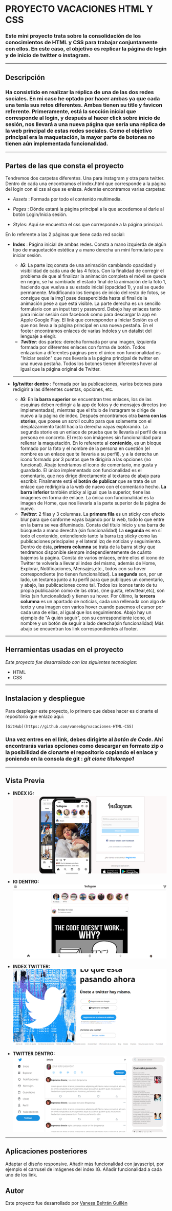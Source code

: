 # PROYECTO VACACIONES HTML Y CSS

### Este mini proyecto trata sobre la consolidación de los conocimientos de HTML y CSS para trabajar conjuntamente con ellos. En este caso, el objetivo es replicar la página de login y de inicio de twitter o instagram.
---

## Descripción ##
### Ha consistido en realizar la réplica de una de las dos redes sociales. En mi caso he optado por hacer ambas ya que cada una tenía sus retos diferentes. Ambas tienen su title y favicon referente. Primeramente, está la sección inicial que corresponde al login, y después al hacer click sobre inicio de sesión, nos llevará a una nueva página que sería una réplica de la web principal de estas redes sociales. Como el objetivo principal era la maquetación, la mayor parte de botones no tienen aún implementada funcionalidad. 
---

## Partes de las que consta el proyecto ##

Tendremos dos carpetas diferentes. Una para instagram y otra para twitter. Dentro de cada una encontramos el index.html que corresponde a la página del login con el css al que se enlaza. Además encontramos varias carpetas:
- *Assets* : Formada por todo el contenido multimedia.
- *Pages* : Dónde estará la página principal a la que accedemos al darle al botón Login/Inicia sesión.

- *Styles*: Aquí se encuentra el css que corresponde a la página principal.


En lo referente a las 2 páginas que tiene cada red social:
- **Index** : Página inicial de ambas redes. Consta a mano izquierda de algún tipo de maquetación estética y a mano derecha un mini formulario para iniciar sesión. 
    - **_IG_**: La parte izq consta de una animación cambiando opacidad y visibilidad de cada una de las 4 fotos. Con la finalidad de corregir el problema de que al finalizar la animación completa el móvil se quede en negro, se ha cambiado el estado final de la animación de la foto 1, haciendo que vuelva a su estado inicial (opacidad 1), y así se quede permanente. Modificando los tiempos de inicio del resto de fotos, se consigue que la img1 pase desapercibida hasta el final de la animación pese a que está visible. La parte derecha es un sencillo formulario con un input text y password. Debajo hay enlaces tanto para iniciar sesión con facebook como para descargar la app en Apple Google Play. El link que corresponder a Iniciar Sesión es el que nos lleva a la página principal en una nueva pestaña.
    En el footer encontramos enlaces de varias índoles y un datalist del lenguaje a elegir.
    - **_Twitter_**: dos partes: derecha formada por una imagen, izquierda formada por diferentes enlaces con forma de botón. Todos enlazarían a diferentes páginas pero el único con funcionalidad es "Iniciar sesión" que nos llevaría a la página principal de twitter en una nueva pestaña. Todos los botones tienen diferentes hover al igual que la página original de Twitter.
    
    ---

- **Ig/twitter dentro** : Formada por las publicaciones, varios botones para redigirir a las diferentes cuentas, opciones, etc.

    - **_IG_**: En **la barra superior** se encuentran tres enlaces, los de las esquinas deben redirigir a la app de fotos y de mensajes directos (no implementadas), mientras que el título de Instagram te dirige de nuevo a la página de index. 
    Después encontramos otra **barra con las stories**, que posee un scroll oculto para que solamente con el desplazamiento táctil hacia la derecha vayas explorando. La segunda storie es un enlace de prueba que te llevaría al perfil de esa persona en concreto. El resto son imágenes sin funcionalidad para rellenar la maquetación.
    En lo referente al **contenido**, es un bloque formado por la foto y el nombre de la persona en cuestión (el nombre es un enlace que te llevaría a su perfil), y a la derecha un icono formado por 3 puntos que te dirigiría a las opciones (no funcional).
    Abajo tendríamos el icono de comentario, me gusta y guardado. El único implementado con funcionalidad es el comentario, que nos dirige directamente al textarea de abajo para escribir. Finalmente está el **botón de publicar** que se trata de un enlace que redirigiría a la web de nuevo con el comentario hecho.
    **La barra inferior** también sticky al igual que la superior, tiene las imágenes en forma de enlace. La única con funcionalidad es la imagen de Home, que nos llevaría a la parte superior de la página de nuevo.
    - **_Twitter_**: 2 filas y 3 columnas. La **primera fila** es un sticky con efecto blur para que conforme vayas bajando por la web, todo lo que entre en la barra se vea difuminado. Consta del título Inicio y una barra de búsqueda a mano derecha (sin funcionalidad)
    La **segunda** es en sí todo el contenido, entendiendo tanto la barra izq sticky como las publicaciones principales y el lateral izq de noticias y seguimiento.
    Dentro de ésta, **primera columna** se trata de la barra sticky que tendremos disponible siempre independientemente de cuánto bajemos la página. Consta de varios enlaces, entre ellos el icono de Twitter te volvería a llevar al index del mismo, además de Home, Explorar, Notificaciones, Mensajes,etc., todos con su hover correspondiente (no tienen funcionalidad).
    La **segunda** son, por un lado, un textarea junto a tu perfil para que publiques un comentario, y abajo, las publicaciones como tal.
    Todos los iconos tanto de tu propia publicación como de las otras, (me gusta, retwittear,etc), son links (sin funcionalidad) y tienen su hover.
    Por último, la **tercera columna** es un apartado de noticias, cada una rellenada con algo de texto y una imagen con varios hover cuando pasemos el cursor por cada una de ellas, al igual que los seguimientos.
    Abajo hay un ejemplo de "A quién seguir", con su correspondiente icono, el nombre y un botón de seguir a lado derecha(sin funcionalidad)
    Más abajo se encuentran los link correspondientes al footer.
    
    

---
## Herramientas usadas en el proyecto ####
_Este proyecto fue desarrollado con las siguientes tecnologias:_ 

* HTML
* CSS

---

## Instalacion y despliegue ####
Para desplegar este proyecto, lo primero que debes hacer es clonarte el repositorio que enlazo aquí:

```
[GitHub](https://github.com/vaneebg/vacaciones-HTML-CSS)

```

### Una vez entres en el link, debes dirigirte al _botón de Code_. Ahí encontrarás varias opciones como descargar en formato zip o la posibilidad de clonarte el repositorio copiando el enlace y poniendo en la consola de git : _git clone titulorepo1_
---
## Vista Previa ##
* **INDEX IG:** 
![foto](/instagram/assets/igvistapreviaindex.png)
* **IG DENTRO:**
![foto](/instagram/assets/IGDENTROVISTAPREVIA.png)


* **INDEX TWITTER:**
![foto](/twitter/VISTAPREVIA%20INICIO%20TWITTER.png)
* **TWITTER DENTRO:**
![foto](/twitter/VISTAPREVIADENTRO.png)

---

## Aplicaciones posteriores ####
Adaptar el diseño responsive.
Añadir más funcionalidad con javascript, por ejemplo el carrusel de imágenes del index IG.
Añadir funcionalidad a cada uno de los link.

## Autor ##
Este proyecto fue desarrollado por [Vanesa Beltrán Guillén](https://github.com/vaneebg)

